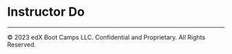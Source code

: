 # Instructor Do

---

© 2023 edX Boot Camps LLC. Confidential and Proprietary. All Rights Reserved.
